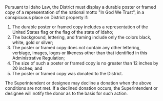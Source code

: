 
Pursuant to Idaho Law, the District must display a durable poster or framed copy of a representation of the national
motto "In God We Trust", in a conspicuous place on District property if:

1. The durable poster or framed copy includes a representation of the United States flag or the flag of the state of Idaho;
2. The background, lettering, and framing include only the colors black, white, gold or silver;
3. The poster or framed copy does not contain any other lettering, verbiage, images, logos or likeness other than that identified in this Administrative Regulation;
4. The size of such a poster or framed copy is no greater than 12 inches by 20 inches; and
5. The poster or framed copy was donated to the District.

The Superintendent or designee may decline a donation when the above conditions are not met. If a declined donation occurs, the Superintendent or designee will notify the donor as to the basis for such action.
